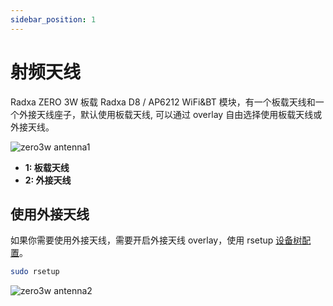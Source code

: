 ```yaml
---
sidebar_position: 1
---
```


# 射频天线

Radxa ZERO 3W 板载 Radxa D8 / AP6212 WiFi&BT 模块，有一个板载天线和一个外接天线座子，默认使用板载天线, 可以通过 overlay 自由选择使用板载天线或外接天线。

![zero3w antenna1 ](/img/zero/zero3/zero3w-antenna1.webp)

- **1: 板载天线**
- **2: 外接天线**

## 使用外接天线

如果你需要使用外接天线，需要开启外接天线 overlay，使用 rsetup [设备树配置](../os-config/rsetup#overlays)。

```bash
sudo rsetup
```

![zero3w antenna2 ](/img/zero/zero3/zero3w-antenna2.webp)

